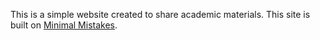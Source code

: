 This is a simple website created to share academic materials. 
This site is built on [Minimal Mistakes](https://mmistakes.github.io/minimal-mistakes/).
